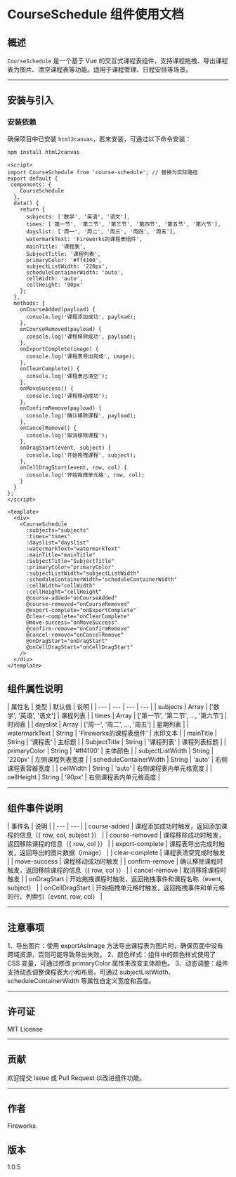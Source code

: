 # CourseSchedule 组件使用文档

## 概述
`CourseSchedule` 是一个基于 Vue 的交互式课程表组件，支持课程拖拽、导出课程表为图片、清空课程表等功能。适用于课程管理、日程安排等场景。

---

## 安装与引入

### 安装依赖
确保项目中已安装 `html2canvas`，若未安装，可通过以下命令安装：

```bash
npm install html2canvas
```

```
<script>
import CourseSchedule from 'course-schedule'; // 替换为实际路径
export default {
 components: {
    CourseSchedule
  },
  data() {
    return {
      subjects: ['数学', '英语', '语文'],
      times: ['第一节', '第二节', '第三节', '第四节', '第五节', '第六节'],
      dayslist: ['周一', '周二', '周三', '周四', '周五'],
      watermarkText: 'Fireworks的课程表组件',
      mainTitle: '课程表',
      SubjectTitle: '课程列表',
      primaryColor: '#ff4100',
      subjectListWidth: '220px',
      scheduleContainerWidth: 'auto',
      cellWidth: 'auto',
      cellHeight: '90px'
    };
  },
  methods: {
    onCourseAdded(payload) {
      console.log('课程添加成功', payload);
    },
    onCourseRemoved(payload) {
      console.log('课程移除成功', payload);
    },
    onExportComplete(image) {
      console.log('课程表导出完成', image);
    },
    onClearComplete() {
      console.log('课程表已清空');
    },
    onMoveSuccess() {
      console.log('课程移动成功');
    },
    onConfirmRemove(payload) {
      console.log('确认移除课程', payload);
    },
    onCancelRemove() {
      console.log('取消移除课程');
    },
    onDragStart(event, subject) {
      console.log('开始拖拽课程', subject);
    },
    onCellDragStart(event, row, col) {
      console.log('开始拖拽单元格', row, col);
    }
  }
};
</script>

<template>
  <div>
    <CourseSchedule
      :subjects="subjects"
      :times="times"
      :dayslist="dayslist"
      :watermarkText="watermarkText"
      :mainTitle="mainTitle"
      :SubjectTitle="SubjectTitle"
      :primaryColor="primaryColor"
      :subjectListWidth="subjectListWidth"
      :scheduleContainerWidth="scheduleContainerWidth"
      :cellWidth="cellWidth"
      :cellHeight="cellHeight"
      @course-added="onCourseAdded"
      @course-removed="onCourseRemoved"
      @export-complete="onExportComplete"
      @clear-complete="onClearComplete"
      @move-success="onMoveSuccess"
      @confirm-remove="onConfirmRemove"
      @cancel-remove="onCancelRemove"
      @onDragStart="onDragStart"
      @onCellDragStart="onCellDragStart"
    />
  </div>
</template>

```

## 组件属性说明

| 属性名 | 类型 | 默认值 | 说明 | | --- | --- | --- | --- | | subjects | Array | ['数学', '英语', '语文'] | 课程列表 | | times | Array | ['第一节', '第二节', ..., '第六节'] | 时间表 | | dayslist | Array | ['周一', '周二', ..., '周五'] | 星期列表 | | watermarkText | String | 'Fireworks的课程表组件' | 水印文本 | | mainTitle | String | '课程表' | 主标题 | | SubjectTitle | String | '课程列表' | 课程列表标题 | | primaryColor | String | '#ff4100' | 主体颜色 | | subjectListWidth | String | '220px' | 左侧课程列表宽度 | | scheduleContainerWidth | String | 'auto' | 右侧课程表容器宽度 | | cellWidth | String | 'auto' | 右侧课程表内单元格宽度 | | cellHeight | String | '90px' | 右侧课程表内单元格高度 |

---

## 组件事件说明

| 事件名 | 说明 | | --- | --- | | course-added | 课程添加成功时触发，返回添加课程的信息（{ row, col, subject }） | | course-removed | 课程移除成功时触发，返回移除课程的信息（{ row, col }） | | export-complete | 课程表导出完成时触发，返回导出的图片数据（image） | | clear-complete | 课程表清空完成时触发 | | move-success | 课程移动成功时触发 | | confirm-remove | 确认移除课程时触发，返回移除课程的信息（{ row, col }） | | cancel-remove | 取消移除课程时触发 | | onDragStart | 开始拖拽课程时触发，返回拖拽事件和课程名称（event, subject） | | onCellDragStart | 开始拖拽单元格时触发，返回拖拽事件和单元格的行、列索引（event, row, col） |

---


## 注意事项
1、导出图片：使用 exportAsImage 方法导出课程表为图片时，确保页面中没有跨域资源，否则可能导致导出失败。
2、颜色样式：组件中的颜色样式使用了 CSS 变量，可通过修改 primaryColor 属性来改变主体颜色。
3、动态调整：组件支持动态调整课程表大小和布局，可通过 subjectListWidth、scheduleContainerWidth 等属性自定义宽度和高度。

---

## 许可证
MIT License

---

## 贡献
欢迎提交 Issue 或 Pull Request 以改进组件功能。

---

## 作者
Fireworks

## 版本
1.0.5